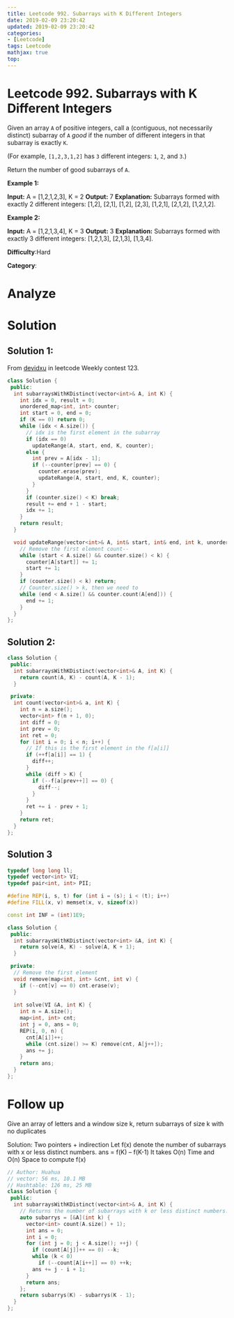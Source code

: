 ```yaml
---
title: Leetcode 992. Subarrays with K Different Integers
date: 2019-02-09 23:20:42
updated: 2019-02-09 23:20:42
categories: 
- [Leetcode]
tags: Leetcode
mathjax: true
top:
---
```


# Leetcode 992. Subarrays with K Different Integers

Given an array  `A`  of positive integers, call a (contiguous, not necessarily distinct) subarray of  `A`  _good_  if the number of different integers in that subarray is exactly  `K`.

(For example,  `[1,2,3,1,2]`  has  `3`  different integers:  `1`,  `2`, and  `3`.)

Return the number of good subarrays of  `A`.

**Example 1:**

**Input:** A = [1,2,1,2,3], K = 2
**Output:** 7
**Explanation:** Subarrays formed with exactly 2 different integers: [1,2], [2,1], [1,2], [2,3], [1,2,1], [2,1,2], [1,2,1,2].

**Example 2:**

**Input:** A = [1,2,1,3,4], K = 3
**Output:** 3
**Explanation:** Subarrays formed with exactly 3 different integers: [1,2,1,3], [2,1,3], [1,3,4].

**Difficulty**:Hard

**Category**:

<!-- more -->

# Analyze

# Solution

## Solution 1:

From [devidxu](https://leetcode.com/devidxu/) in leetcode Weekly contest 123.

```cpp
class Solution {
 public:
  int subarraysWithKDistinct(vector<int>& A, int K) {
    int idx = 0, result = 0;
    unordered_map<int, int> counter;
    int start = 0, end = 0;
    if (K == 0) return 0;
    while (idx < A.size()) {
      // idx is the first element in the subarray
      if (idx == 0)
        updateRange(A, start, end, K, counter);
      else {
        int prev = A[idx - 1];
        if (--counter[prev] == 0) {
          counter.erase(prev);
          updateRange(A, start, end, K, counter);
        }
      }
      if (counter.size() < K) break;
      result += end + 1 - start;
      idx += 1;
    }
    return result;
  }

  void updateRange(vector<int>& A, int& start, int& end, int k, unordered_map<int, int>& counter) {
    // Remove the first element count--
    while (start < A.size() && counter.size() < k) {
      counter[A[start]] += 1;
      start += 1;
    }
    if (counter.size() < k) return;
    // Counter.size() > k, then we need to 
    while (end < A.size() && counter.count(A[end])) {
      end += 1;
    }
  }
};
```

## Solution 2:

```cpp
class Solution {
 public:
  int subarraysWithKDistinct(vector<int>& A, int K) { 
    return count(A, K) - count(A, K - 1);
  }

 private:
  int count(vector<int>& a, int K) {
    int n = a.size();
    vector<int> f(n + 1, 0);
    int diff = 0;
    int prev = 0;
    int ret = 0;
    for (int i = 0; i < n; i++) {
      // If this is the first element in the f[a[i]]
      if (++f[a[i]] == 1) {
        diff++;
      }
      while (diff > K) {
        if (--f[a[prev++]] == 0) {
          diff--;
        }
      }
      ret += i - prev + 1;
    }
    return ret;
  }
};
```

## Solution 3

```cpp
typedef long long ll;
typedef vector<int> VI;
typedef pair<int, int> PII;

#define REP(i, s, t) for (int i = (s); i < (t); i++)
#define FILL(x, v) memset(x, v, sizeof(x))

const int INF = (int)1E9;

class Solution {
 public:
  int subarraysWithKDistinct(vector<int> &A, int K) { 
    return solve(A, K) - solve(A, K + 1); 
  }

 private:
  // Remove the first element
  void remove(map<int, int> &cnt, int v) {
    if (--cnt[v] == 0) cnt.erase(v);
  }
  
  int solve(VI &A, int K) {
    int n = A.size();
    map<int, int> cnt;
    int j = 0, ans = 0;
    REP(i, 0, n) {
      cnt[A[i]]++;
      while (cnt.size() >= K) remove(cnt, A[j++]);
      ans += j;
    }
    return ans;
  }
};
```

# Follow up

Give an array of letters and a window size k, return subarrays of size k with no duplicates

Solution: Two pointers + indirection
Let f(x) denote the number of subarrays with x or less distinct numbers.
ans = f(K) – f(K-1)
It takes O(n) Time and O(n) Space to compute f(x)

```cpp
// Author: Huahua
// vector: 56 ms, 10.1 MB
// Hashtable: 126 ms, 25 MB
class Solution {
 public:
  int subarraysWithKDistinct(vector<int>& A, int K) {
    // Returns the number of subarrays with k or less distinct numbers.
    auto subarrys = [&A](int k) {
      vector<int> count(A.size() + 1);
      int ans = 0;
      int i = 0;
      for (int j = 0; j < A.size(); ++j) {
        if (count[A[j]]++ == 0) --k;
        while (k < 0)
          if (--count[A[i++]] == 0) ++k;
        ans += j - i + 1;
      }
      return ans;
    };
    return subarrys(K) - subarrys(K - 1);
  }
};
```